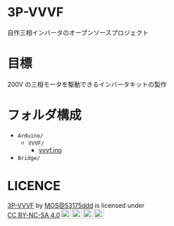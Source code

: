 # 3P-VVVF

自作三相インバータのオープンソースプロジェクト

# 目標

200V の三相モータを駆動できるインバータキットの製作

# フォルダ構成

- `Arduino/`
  - `VVVF/`
    - [vvvf.ino](./Arduino/VVVF/VVVF.ino)
- `Bridge/`

# LICENCE

<p xmlns:cc="http://creativecommons.org/ns#" xmlns:dct="http://purl.org/dc/terms/"><a property="dct:title" rel="cc:attributionURL" href="https://github.com/53175ddd/3P-VVVF">3P-VVVF</a> by <a rel="cc:attributionURL dct:creator" property="cc:attributionName" href="https://twitter.com/53175ddd">MOS@53175ddd</a> is licensed under <a href="https://creativecommons.org/licenses/by-nc-sa/4.0/deed.ja" target="_blank" rel="license noopener noreferrer" style="display:inline-block;">CC BY-NC-SA 4.0<img style="height:22px!important;margin-left:3px;vertical-align:text-bottom;" src="https://mirrors.creativecommons.org/presskit/icons/cc.svg?ref=chooser-v1"><img style="height:22px!important;margin-left:3px;vertical-align:text-bottom;" src="https://mirrors.creativecommons.org/presskit/icons/by.svg?ref=chooser-v1"><img style="height:22px!important;margin-left:3px;vertical-align:text-bottom;" src="https://mirrors.creativecommons.org/presskit/icons/nc.svg?ref=chooser-v1"><img style="height:22px!important;margin-left:3px;vertical-align:text-bottom;" src="https://mirrors.creativecommons.org/presskit/icons/sa.svg?ref=chooser-v1"></a></p>
